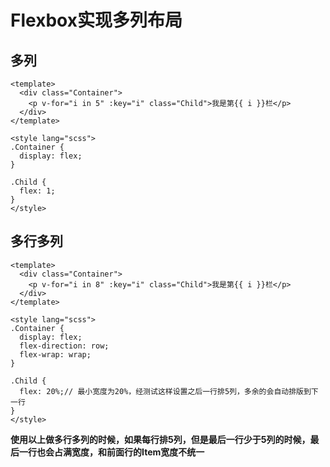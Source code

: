 # Flexbox实现多列布局

## 多列
```
<template>
  <div class="Container">
    <p v-for="i in 5" :key="i" class="Child">我是第{{ i }}栏</p>
  </div>
</template>

<style lang="scss">
.Container {
  display: flex;
}

.Child {
  flex: 1;
}
</style>
```

## 多行多列
```
<template>
  <div class="Container">
    <p v-for="i in 8" :key="i" class="Child">我是第{{ i }}栏</p>
  </div>
</template>

<style lang="scss">
.Container {
  display: flex;
  flex-direction: row; 
  flex-wrap: wrap;
}

.Child {
  flex: 20%;// 最小宽度为20%，经测试这样设置之后一行排5列，多余的会自动排版到下一行
}
</style>
```
**使用以上做多行多列的时候，如果每行排5列，但是最后一行少于5列的时候，最后一行也会占满宽度，和前面行的Item宽度不统一**
